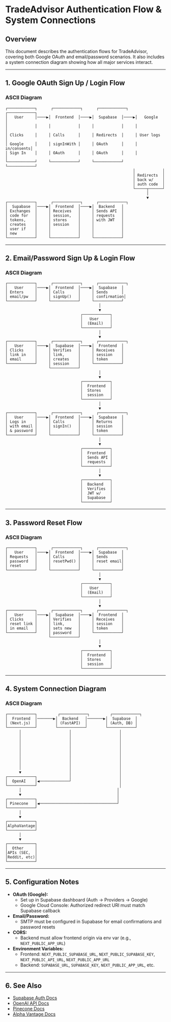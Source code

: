# TradeAdvisor Authentication Flow & System Connections

## Overview
This document describes the authentication flows for TradeAdvisor, covering both Google OAuth and email/password scenarios. It also includes a system connection diagram showing how all major services interact.

---

## 1. Google OAuth Sign Up / Login Flow

### ASCII Diagram
```
┌────────────┐      ┌────────────┐      ┌────────────┐      ┌────────────┐
│   User     │────▶│  Frontend  │────▶│  Supabase  │────▶│   Google   │
│            │     │            │     │            │     │            │
│ Clicks     │     │ Calls      │     │ Redirects  │     │ User logs  │
│ Google     │     │ signInWith │     │ OAuth      │     │ in/consents│
│ Sign In    │     │ OAuth      │     │ OAuth      │     │            │
└────────────┘     └────────────┘     └────────────┘     └────────────┘
                                                        │            │
                                                        │ Redirects  │
                                                        │ back w/    │
                                                        │ auth code  │
                                                        └─────┬──────┘
                                                              │
                                                              ▼
┌────────────┐      ┌────────────┐      ┌────────────┐
│  Supabase  │────▶│  Frontend  │────▶│  Backend   │
│ Exchanges  │     │ Receives   │     │ Sends API  │
│ code for   │     │ session,   │     │ requests   │
│ tokens,    │     │ stores     │     │ with JWT   │
│ creates    │     │ session    │     │            │
│ user if    │     │            │     │            │
│ new        │     │            │     │            │
└────────────┘     └────────────┘     └────────────┘
```

---

## 2. Email/Password Sign Up & Login Flow

### ASCII Diagram
```
┌────────────┐      ┌────────────┐      ┌────────────┐
│   User     │────▶│  Frontend  │────▶│  Supabase  │
│ Enters     │     │ Calls      │     │ Sends      │
│ email/pw   │     │ signUp()   │     │ confirmation│
└────────────┘     └────────────┘     └────────────┘
                                         │
                                         ▼
                                 ┌────────────┐
                                 │   User     │
                                 │  (Email)   │
                                 └────────────┘
                                         │
                                         ▼
┌────────────┐      ┌────────────┐      ┌────────────┐
│   User     │────▶│  Supabase  │────▶│  Frontend  │
│ Clicks     │     │ Verifies   │     │ Receives   │
│ link in    │     │ link,      │     │ session    │
│ email      │     │ creates    │     │ token      │
└────────────┘     │ session    │     └────────────┘
                   └────────────┘
                                         │
                                         ▼
                                 ┌────────────┐
                                 │  Frontend  │
                                 │  Stores    │
                                 │  session   │
                                 └────────────┘
                                         │
                                         ▼
┌────────────┐      ┌────────────┐      ┌────────────┐
│   User     │────▶│  Frontend  │────▶│  Supabase  │
│ Logs in    │     │ Calls      │     │ Returns    │
│ with email │     │ signIn()   │     │ session    │
│ & password │     │            │     │ token      │
└────────────┘     └────────────┘     └────────────┘
                                         │
                                         ▼
                                 ┌────────────┐
                                 │  Frontend  │
                                 │  Sends API │
                                 │  requests  │
                                 └────────────┘
                                         │
                                         ▼
                                 ┌────────────┐
                                 │  Backend   │
                                 │  Verifies  │
                                 │  JWT w/    │
                                 │  Supabase  │
                                 └────────────┘
```

---

## 3. Password Reset Flow

### ASCII Diagram
```
┌────────────┐      ┌────────────┐      ┌────────────┐
│   User     │────▶│  Frontend  │────▶│  Supabase  │
│ Requests   │     │ Calls      │     │ Sends      │
│ password   │     │ resetPwd() │     │ reset email│
│ reset      │     │            │     │            │
└────────────┘     └────────────┘     └────────────┘
                                         │
                                         ▼
                                 ┌────────────┐
                                 │   User     │
                                 │  (Email)   │
                                 └────────────┘
                                         │
                                         ▼
┌────────────┐      ┌────────────┐      ┌────────────┐
│   User     │────▶│  Supabase  │────▶│  Frontend  │
│ Clicks     │     │ Verifies   │     │ Receives   │
│ reset link │     │ link,      │     │ session    │
│ in email   │     │ sets new   │     │ token      │
└────────────┘     │ password   │     └────────────┘
                   └────────────┘
                                         │
                                         ▼
                                 ┌────────────┐
                                 │  Frontend  │
                                 │  Stores    │
                                 │  session   │
                                 └────────────┘
```

---

## 4. System Connection Diagram

### ASCII Diagram
```
┌────────────┐         ┌────────────┐         ┌────────────┐
│  Frontend  │───────▶│  Backend   │───────▶│  Supabase  │
│ (Next.js)  │        │ (FastAPI)  │        │ (Auth, DB) │
└────────────┘        └────────────┘        └────────────┘
      │                     │                     │
      │                     │                     │
      │                     │                     │
      │                     │                     │
      │                     │                     │
      │                     │                     │
      │                     │                     │
      │                     │                     │
      │                     │                     │
      ▼                     │                     │
┌────────────┐              │                     │
│  OpenAI    │◀─────────────┘                     │
└────────────┘                                    │
      │                                          │
      ▼                                          │
┌────────────┐                                   │
│ Pinecone   │◀──────────────────────────────────┘
└────────────┘
      │
      ▼
┌────────────┐
│AlphaVantage│
└────────────┘
      │
      ▼
┌────────────┐
│  Other     │
│APIs (SEC,  │
│Reddit, etc)│
└────────────┘
```

---

## 5. Configuration Notes
- **OAuth (Google):**
  - Set up in Supabase dashboard (Auth → Providers → Google)
  - Google Cloud Console: Authorized redirect URI must match Supabase callback
- **Email/Password:**
  - SMTP must be configured in Supabase for email confirmations and password resets
- **CORS:**
  - Backend must allow frontend origin via env var (e.g., `NEXT_PUBLIC_APP_URL`)
- **Environment Variables:**
  - Frontend: `NEXT_PUBLIC_SUPABASE_URL`, `NEXT_PUBLIC_SUPABASE_KEY`, `NEXT_PUBLIC_API_URL`, `NEXT_PUBLIC_APP_URL`
  - Backend: `SUPABASE_URL`, `SUPABASE_KEY`, `NEXT_PUBLIC_APP_URL`, etc.

---

## 6. See Also
- [Supabase Auth Docs](https://supabase.com/docs/guides/auth)
- [OpenAI API Docs](https://platform.openai.com/docs/api-reference)
- [Pinecone Docs](https://docs.pinecone.io/docs/overview)
- [Alpha Vantage Docs](https://www.alphavantage.co/documentation/)

